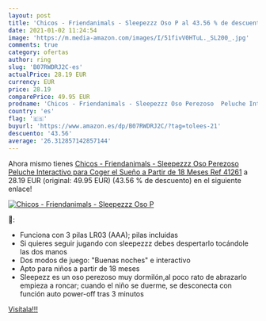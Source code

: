 ```yaml
---
layout: post
title: 'Chicos - Friendanimals - Sleepezzz Oso P al 43.56 % de descuento'
date: 2021-01-02 11:24:54
image: 'https://m.media-amazon.com/images/I/51fivV0HTuL._SL200_.jpg'
comments: true
category: ofertas
author: ring
slug: 'B07RWDRJ2C-es'
actualPrice: 28.19 EUR
currency: EUR
price: 28.19
comparePrice: 49.95 EUR
prodname: 'Chicos - Friendanimals - Sleepezzz Oso Perezoso  Peluche Interactivo para Coger el Sueño  a Partir de 18 Meses  Ref 41261'
country: 'es'
flag: '🇪🇸'
buyurl: 'https://www.amazon.es/dp/B07RWDRJ2C/?tag=tolees-21'
descuento: '43.56'
average: '26.312857142857144'
---
```


Ahora mismo tienes [Chicos - Friendanimals - Sleepezzz Oso Perezoso  Peluche Interactivo para Coger el Sueño  a Partir de 18 Meses  Ref 41261](https://www.amazon.es/dp/B07RWDRJ2C/?tag=tolees-21) a 28.19 EUR (original: 49.95 EUR) (43.56 %  de descuento) en el siguiente enlace!

[![Chicos - Friendanimals - Sleepezzz Oso P](https://m.media-amazon.com/images/I/51fivV0HTuL._SL200_.jpg)](https://www.amazon.es/dp/B07RWDRJ2C/?tag=tolees-21)

🔎:

- Funciona con 3 pilas LR03 (AAA); pilas incluidas
- Si quieres seguir jugando con sleepezzz debes despertarlo tocándole las dos manos
- Dos modos de juego: "Buenas noches" e interactivo
- Apto para niños a partir de 18 meses
- Sleepezz es un oso perezoso muy dormilón,al poco rato de abrazarlo empieza a roncar; cuando el niño se duerme, se desconecta con función auto power-off tras 3 minutos

[Visítala!!!](https://www.amazon.es/dp/B07RWDRJ2C/?tag=tolees-21)
